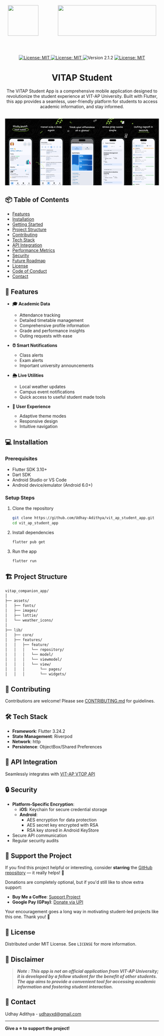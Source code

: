 

<br />
<p align="center">
    <img src="public/Final_Icon_512x512.png" width="100" height="100" style="margin-right: 60px;"> 
    <img src="public/vitaplogo.png" width="322" height="100"> 
</p>


##

<br>

<p align="center">
    <a href="https://github.com/Udhay-Adithya/vit_ap_student_app">
    <img src="https://img.shields.io/github/stars/Udhay-Adithya/vit_ap_student_app?style=social" alt="License: MIT">
    </a>
    <a href="https://opensource.org/licenses/MIT">
    <img src="https://img.shields.io/badge/License-MIT-blue.svg" alt="License: MIT">
    </a>
    <img src="https://img.shields.io/badge/Version-2.1.2-blue.svg" alt="Version 2.1.2">
    <a href="https://github.com/Udhay-Adithya/vit_ap_student_app/issues">
    <img src="https://img.shields.io/github/issues/Udhay-Adithya/vit_ap_student_app" alt="License: MIT">
    </a>
    <h1 align="center">VITAP Student</h1>
    <p align="center">The VITAP Student App is a comprehensive mobile application designed to revolutionize the student experience at VIT-AP University. Built with Flutter, this app provides a seamless, user-friendly platform for students to access academic information, and stay informed.
    </p>
</p>
<br>

<img src="public/all_ip.png"> 

## 📦 Table of Contents

- [Features](#-features)
- [Installation](#-installation)
- [Getting Started](#-getting-started)
- [Project Structure](#-project-structure)
- [Contributing](#-contributing)
- [Tech Stack](#-tech-stack)
- [API Integration](#-api-integration)
- [Performance Metrics](#-performance-metrics)
- [Security](#-security)
- [Future Roadmap](#-future-roadmap)
- [License](#-license)
- [Code of Conduct](#-code-of-conduct)
- [Contact](#-contact)

## 🚀 Features

- **🎓 Academic Data**
  - Attendance tracking
  - Detailed timetable management
  - Comprehensive profile information
  - Grade and performance insights
  - Outing requests with ease

- **⏰ Smart Notifications**
  - Class alerts
  - Exam alerts
  - Important university announcements

- **🌦️ Live Utilities**
  - Local weather updates
  - Campus event notifications
  - Quick access to useful student made tools

- **🎨 User Experience**
  - Adaptive theme modes
  - Responsive design
  - Intuitive navigation

## 💻 Installation

### Prerequisites
- Flutter SDK 3.10+
- Dart SDK
- Android Studio or VS Code
- Android device/emulator (Android 6.0+)

### Setup Steps
1. Clone the repository
   ```bash
   git clone https://github.com/Udhay-Adithya/vit_ap_student_app.git
   cd vit_ap_student_app
   ```

2. Install dependencies
   ```bash
   flutter pub get
   ```

3. Run the app
   ```bash
   flutter run
   ```

## 🏗️ Project Structure

```
vitap_companion_app/
│
├── assets/
│   ├── fonts/
│   ├── images/
│   ├── lottie/
│   └── weather_icons/
│
├── lib/
│   ├── core/
│   ├── features/
│   │   ├── feature/
│   │   │   └── repository/
│   │   │   └── model/
│   │   │   └── viewmodel/
│   │   │   └── view/
│   │   │       └── pages/
│   │   │       └── widgets/

```


## 🤝 Contributing
Contributions are welcome! Please see [CONTRIBUTING.md](/CONTRIBUTING.md) for guidelines.

## 🛠️ Tech Stack

- **Framework**: Flutter 3.24.2
- **State Management**: Riverpod
- **Network**: http
- **Persistence**: ObjectBox/Shared Preferences

## 🔌 API Integration

Seamlessly integrates with [VIT-AP VTOP API](https://github.com/Udhay-Adithya/VIT-AP-VTOP-API)

## 🔒 Security

- **Platform-Specific Encryption**:
  - **iOS**: Keychain for secure credential storage
  - **Android**: 
    - AES encryption for data protection
    - AES secret key encrypted with RSA
    - RSA key stored in Android KeyStore
- Secure API communication
- Regular security audits

## 💖 Support the Project

If you find this project helpful or interesting, consider **starring** the [GitHub repository](https://github.com/your-repo) — it really helps! 🌟

Donations are completely optional, but if you'd still like to show extra support:

* **Buy Me a Coffee**: [Support Project](https://www.buymeacoffee.com/udhayxd)
* **Google Pay (GPay)**: [Donate via UPI](upi://pay?pa=udhayxd@okaxis&pn=Udhay%20Adithya&mc=0000&mode=02&purpose=00)

Your encouragement goes a long way in motivating student-led projects like this one. Thank you! 🙏

## 📄 License

Distributed under MIT License. 
See `LICENSE` for more information.

## 📢 Disclaimer

> ***Note : This app is not an official application from VIT-AP University; it is developed by a fellow student for the benefit of other students. The app aims to provide a convenient tool for accessing academic information and fostering student interaction.***

## 📧 Contact

Udhay Adithya - [udhayxd@gmail.com](mailto:udhayxd@gmail.com)

---

**Give a ⭐ to support the project!**